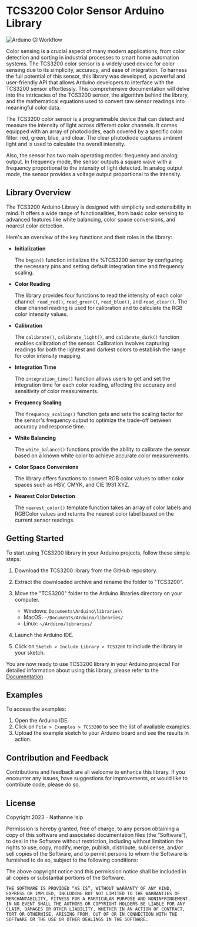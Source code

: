 # TCS3200 Color Sensor Arduino Library

![Arduino CI Workflow](https://github.com/nthnn/TCS3200/actions/workflows/ci.yml/badge.svg)

Color sensing is a crucial aspect of many modern applications, from color detection and sorting in industrial processes to smart home automation systems. The TCS3200 color sensor is a widely used device for color sensing due to its simplicity, accuracy, and ease of integration. To harness the full potential of this sensor, this library was developed, a powerful and user-friendly API that allows Arduino developers to interface with the TCS3200 sensor effortlessly. This comprehensive documentation will delve into the intricacies of the TCS3200 sensor, the algorithm behind the library, and the mathematical equations used to convert raw sensor readings into meaningful color data.

The TCS3200 color sensor is a programmable device that can detect and measure the intensity of light across different color channels. It comes equipped with an array of photodiodes, each covered by a specific color filter: red, green, blue, and clear. The clear photodiode captures ambient light and is used to calculate the overall intensity.

Also, the sensor has two main operating modes: frequency and analog output. In frequency mode, the sensor outputs a square wave with a frequency proportional to the intensity of light detected. In analog output mode, the sensor provides a voltage output proportional to the intensity.

## Library Overview

The TCS3200 Arduino Library is designed with simplicity and extensibility in mind. It offers a wide range of functionalities, from basic color sensing to advanced features like white balancing, color space conversions, and nearest color detection.

Here's an overview of the key functions and their roles in the library:

- **Initialization**

  The `begin()` function initializes the %TCS3200 sensor by configuring the necessary pins and setting default integration time and frequency scaling.

- **Color Reading**

  The library provides four functions to read the intensity of each color channel: `read_red()`, `read_green()`, `read_blue()`, and `read_clear()`. The clear channel reading is used for calibration and to calculate the RGB color intensity values.

- **Calibration**

  The `calibrate()`, `calibrate_light()`, and `calibrate_dark()` function enables calibration of the sensor. Calibration involves capturing readings for both the lightest and darkest colors to establish the range for color intensity mapping.

- **Integration Time**

  The `integration_time()` function allows users to get and set the integration time for each color reading, affecting the accuracy and sensitivity of color measurements.

- **Frequency Scaling**

  The `frequency_scaling()` function gets and sets the scaling factor for the sensor's frequency output to optimize the trade-off between accuracy and response time.

- **White Balancing**

  The `white_balance()` functions provide the ability to calibrate the sensor based on a known white color to achieve accurate color measurements.

- **Color Space Conversions**

  The library offers functions to convert RGB color values to other color spaces such as HSV, CMYK, and CIE 1931 XYZ.

- **Nearest Color Detection**

  The `nearest_color()` template function takes an array of color labels and RGBColor values and returns the nearest color label based on the current sensor readings.

## Getting Started

To start using TCS3200 library in your Arduino projects, follow these simple steps:

1. Download the TCS3200 library from the GitHub repository.
2. Extract the downloaded archive and rename the folder to "TCS3200".
3. Move the "TCS3200" folder to the Arduino libraries directory on your computer.
    - Windows: `Documents\Arduino\libraries\`
    - MacOS: `~/Documents/Arduino/libraries/`
    - Linux: `~/Arduino/libraries/`

4. Launch the Arduino IDE.
5. Click on `Sketch > Include Library > TCS3200` to include the library in your sketch.

You are now ready to use TCS3200 library in your Arduino projects! For detailed information about using this library, please refer to the [Documentation](https://nthnn.github.io/TCS3200/).

## Examples

To access the examples:

1. Open the Arduino IDE.
2. Click on `File > Examples > TCS3200` to see the list of available examples.
3. Upload the example sketch to your Arduino board and see the results in action.

## Contribution and Feedback

Contributions and feedback are all welcome to enhance this library. If you encounter any issues, have suggestions for improvements, or would like to contribute code, please do so.

## License

Copyright 2023 - Nathanne Isip

Permission is hereby granted, free of charge, to any person obtaining a copy of this software and associated documentation files (the “Software”), to deal in the Software without restriction, including without limitation the rights to use, copy, modify, merge, publish, distribute, sublicense, and/or sell copies of the Software, and to permit persons to whom the Software is furnished to do so, subject to the following conditions:

The above copyright notice and this permission notice shall be included in all copies or substantial portions of the Software.

```THE SOFTWARE IS PROVIDED “AS IS”, WITHOUT WARRANTY OF ANY KIND, EXPRESS OR IMPLIED, INCLUDING BUT NOT LIMITED TO THE WARRANTIES OF MERCHANTABILITY, FITNESS FOR A PARTICULAR PURPOSE AND NONINFRINGEMENT. IN NO EVENT SHALL THE AUTHORS OR COPYRIGHT HOLDERS BE LIABLE FOR ANY CLAIM, DAMAGES OR OTHER LIABILITY, WHETHER IN AN ACTION OF CONTRACT, TORT OR OTHERWISE, ARISING FROM, OUT OF OR IN CONNECTION WITH THE SOFTWARE OR THE USE OR OTHER DEALINGS IN THE SOFTWARE.```